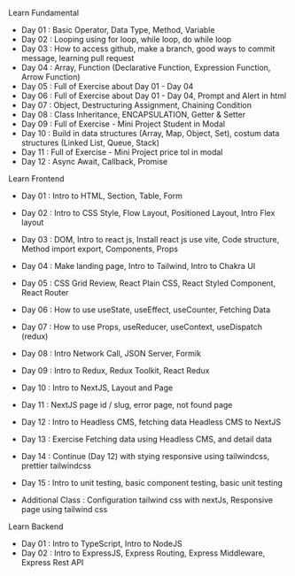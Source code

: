 Learn Fundamental

- Day 01 : Basic Operator, Data Type, Method, Variable
- Day 02 : Looping using for loop, while loop, do while loop
- Day 03 : How to access github, make a branch, good ways to commit message, learning pull request
- Day 04 : Array, Function (Declarative Function, Expression Function, Arrow Function)
- Day 05 : Full of Exercise about Day 01 - Day 04
- Day 06 : Full of Exercise about Day 01 - Day 04, Prompt and Alert in html
- Day 07 : Object, Destructuring Assignment, Chaining Condition
- Day 08 : Class Inheritance, ENCAPSULATION, Getter & Setter
- Day 09 : Full of Exercise - Mini Project Student in Modal
- Day 10 : Build in data structures (Array, Map, Object, Set), costum data structures (Linked List, Queue, Stack)
- Day 11 : Full of Exercise - Mini Project price tol in modal
- Day 12 : Async Await, Callback, Promise

Learn Frontend

- Day 01 : Intro to HTML, Section, Table, Form
- Day 02 : Intro to CSS Style, Flow Layout, Positioned Layout, Intro Flex layout
- Day 03 : DOM, Intro to react js, Install react js use vite, Code structure, Method import export, Components, Props
- Day 04 : Make landing page, Intro to Tailwind, Intro to Chakra UI
- Day 05 : CSS Grid Review, React Plain CSS, React Styled Component, React Router
- Day 06 : How to use useState, useEffect, useCounter, Fetching Data
- Day 07 : How to use Props, useReducer, useContext, useDispatch (redux)
- Day 08 : Intro Network Call, JSON Server, Formik
- Day 09 : Intro to Redux, Redux Toolkit, React Redux
- Day 10 : Intro to NextJS, Layout and Page
- Day 11 : NextJS page id / slug, error page, not found page
- Day 12 : Intro to Headless CMS, fetching data Headless CMS to NextJS
- Day 13 : Exercise Fetching data using Headless CMS, and detail data
- Day 14 : Continue (Day 12) with stying responsive using tailwindcss, prettier tailwindcss
- Day 15 : Intro to unit testing, basic component testing, basic unit testing

- Additional Class : Configuration tailwind css with nextJs, Responsive page using tailwind css

Learn Backend

- Day 01 : Intro to TypeScript, Intro to NodeJS
- Day 02 : Intro to ExpressJS, Express Routing, Express Middleware, Express Rest API
